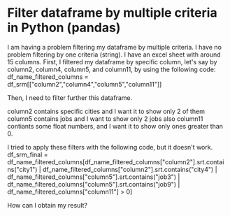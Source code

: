 
# Filter dataframe by multiple criteria in Python (pandas)

I am having a problem filtering my dataframe by multiple criteria. I have no problem filtering by one criteria (string).
I have an excel sheet with around 15 columns. First, I filtered my dataframe by specific column, let's say by column2, column4, column5, and column11, by using the following code:
df_name_filtered_columns = df_srm[["column2","column4","column5","column11"]]

Then, I need to filter further this dataframe.

column2 contains specific cities and I want it to show only 2 of them
column5 contains jobs and I want to show only 2 jobs also
column11 contiants some float numbers, and I want it to show only ones greater than 0.

I tried to apply these filters with the following code, but it doesn't work.
df_srm_final = df_name_filtered_columns[df_name_filtered_columns["column2"].srt.contains("city1") |
                                          df_name_filtered_columns["column2"].srt.contains("city4") |
                                          df_name_filtered_columns["column5"].srt.contains("job3") |
                                          df_name_filtered_columns["column5"].srt.contains("job9") |
                                          df_name_filtered_columns["column11"] > 0]

How can I obtain my result?

        